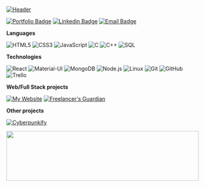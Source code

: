 
[![Header](https://raw.githubusercontent.com/ValentinMitran/ValentinMitran/master/profile.gif)](https://www.ValentinMitran.com)

[![Portfolio Badge](https://img.shields.io/badge/-Portfolio-000000?style=for-the-badge&logo=react&logoColor=white)](https://www.ValentinMitran.com/)
[![Linkedin Badge](https://img.shields.io/badge/-LinkedIn-blue?style=for-the-badge&logo=Linkedin&logoColor=white)](https://www.linkedin.com/in/ValentinMitran)
[![Email Badge](https://img.shields.io/badge/-Email-4d0087?style=for-the-badge&logo=protonmail&cacheSeconds=3600&link=mailto:ValentinMitran@pm.me)](mailto:ValentinMitran@pm.me)

**Languages**

![HTML5](https://img.shields.io/badge/-HTML5-000000?style=flat&logo=HTML5)
![CSS3](https://img.shields.io/badge/-CSS3-000000?style=flat&logo=CSS3)
![JavaScript](https://img.shields.io/badge/-JavaScript-000000?style=flat&logo=javascript)
![C](https://img.shields.io/badge/-C-000000?style=flat&logo=C)
![C++](https://img.shields.io/badge/-C++-000000?style=flat&logo=C%2B%2B&logoColor=00599C)
![SQL](https://img.shields.io/badge/-SQL-000000?style=flat&logo=MySQL)

**Technologies**

![React](https://img.shields.io/badge/-React-000000?style=flat&logo=React&logoColor=61DAFB)
![Material-UI](https://img.shields.io/badge/-Material&nbsp;UI-000000?style=flat&logo=material-ui&logoColor=61DAFB)
![MongoDB](https://img.shields.io/badge/-MongoDB-000000?style=flat&logo=MongoDB&logoColor=339933)
![Node.js](https://img.shields.io/badge/-Node.js-000000?style=flat&logo=node.js&logoColor=339933)
![Linux](https://img.shields.io/badge/-Linux-000000?style=flat&logo=linux&logoColor=FCC624)
![Git](https://img.shields.io/badge/-Git-000000?style=flat&logo=git&logoColor=F05032)
![GitHub](https://img.shields.io/badge/-GitHub-000000?style=flat&logo=github&logoColor=FFFFFF)
![Trello](https://img.shields.io/badge/-Trello-000000?style=flat&logo=trello&logoColor=white&logoColor=0052CC)

**Web/Full Stack projects**

[![My Website](https://img.shields.io/badge/-🧬&nbsp;&nbsp;My&nbsp;Website-000000?style=flat)](https://github.com/ValentinMitran/ValentinMitran.com)
[![Freelancer's Guardian](https://img.shields.io/badge/-🔧&nbsp;&nbsp;FreelancersGuardian-000000?style=flat)](https://github.com/ValentinMitran/FreelancersGuardian)

**Other projects**

[![Cyberpunkify](https://img.shields.io/badge/-🔧&nbsp;&nbsp;Cyberpunkify-000000?style=flat)](https://github.com/ValentinMitran/Cyberpunkify)

<img align="" height='130px' width='100%' src="https://github-readme-stats.vercel.app/api?username=ValentinMitran&hide_title=true&show_icons=true&include_all_commits=true&line_height=21&theme=synthwave" />
